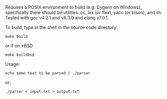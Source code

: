Requires a POSIX environment to build (e.g. Cygwin on Windows), specifically there should be utilities: cc, lex (or flex), yacc (or bison), and sh. Tested with gcc v4.2.1 and v8.3.0 and clang v7.0.1.

To build, type in the shell in the source code directory:

    make build

or if on *BSD

    make buildbsd

Usage:

    echo some text to be parsed | ./parser

or:

    ./parser < imput.txt > output.txt
